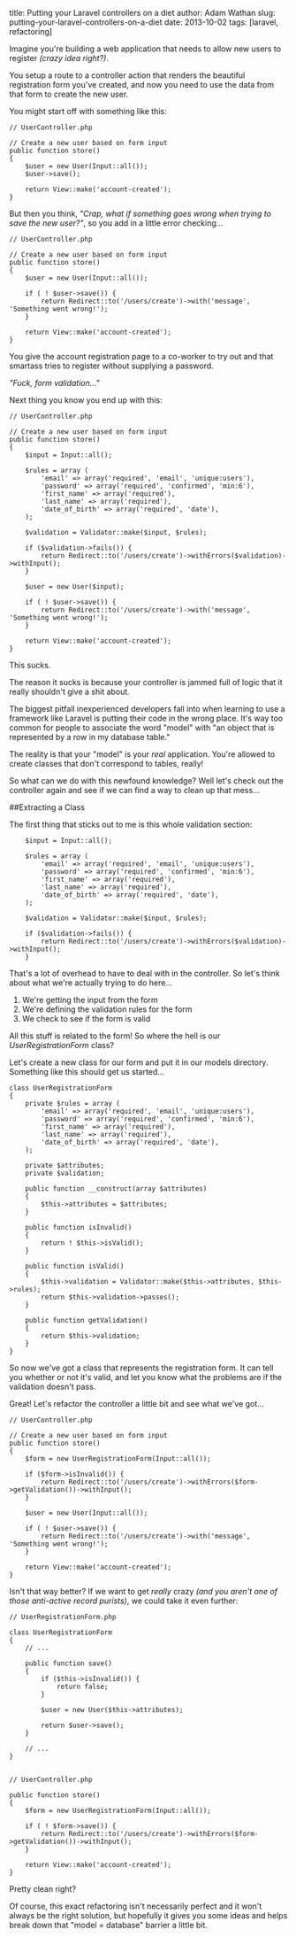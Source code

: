title: Putting your Laravel controllers on a diet
author: Adam Wathan
slug: putting-your-laravel-controllers-on-a-diet
date: 2013-10-02
tags: [laravel, refactoring]

Imagine you're building a web application that needs to allow new users to register *(crazy idea right?)*.

You setup a route to a controller action that renders the beautiful registration form you've created, and now you need to use the data from that form to create the new user.

You might start off with something like this:
~~~language-php
// UserController.php

// Create a new user based on form input
public function store()
{
	$user = new User(Input::all());
	$user->save();

	return View::make('account-created');
}
~~~

But then you think, *"Crap, what if something goes wrong when trying to save the new user?"*, so you add in a little error checking...
~~~language-php
// UserController.php

// Create a new user based on form input
public function store()
{
	$user = new User(Input::all());

	if ( ! $user->save()) {
		return Redirect::to('/users/create')->with('message', 'Something went wrong!');
	}

	return View::make('account-created');
}
~~~

You give the account registration page to a co-worker to try out and that smartass tries to register without supplying a password.

*"Fuck, form validation..."*

Next thing you know you end up with this:
 
~~~language-php
// UserController.php

// Create a new user based on form input
public function store()
{
	$input = Input::all();

	$rules = array (
		'email' => array('required', 'email', 'unique:users'),
		'password' => array('required', 'confirmed', 'min:6'),
		'first_name' => array('required'),
		'last_name' => array('required'),
		'date_of_birth' => array('required', 'date'),
	);

	$validation = Validator::make($input, $rules);

	if ($validation->fails()) {
		return Redirect::to('/users/create')->withErrors($validation)->withInput();
	}

	$user = new User($input);

	if ( ! $user->save()) {
		return Redirect::to('/users/create')->with('message', 'Something went wrong!');
	}

	return View::make('account-created');
}
~~~ 

This sucks.

The reason it sucks is because your controller is jammed full of logic that it really shouldn't give a shit about.

The biggest pitfall inexperienced developers fall into when learning to use a framework like Laravel is putting their code in the wrong place. It's way too common for people to associate the word "model" with "an object that is represented by a row in my database table."

The reality is that your "model" is your *real* application. You're allowed to create classes that don't correspond to tables, really!

So what can we do with this newfound knowledge? Well let's check out the controller again and see if we can find a way to clean up that mess...

##Extracting a Class

The first thing that sticks out to me is this whole validation section:

~~~language-php
	$input = Input::all();

	$rules = array (
		'email' => array('required', 'email', 'unique:users'),
		'password' => array('required', 'confirmed', 'min:6'),
		'first_name' => array('required'),
		'last_name' => array('required'),
		'date_of_birth' => array('required', 'date'),
	);

	$validation = Validator::make($input, $rules);

	if ($validation->fails()) {
		return Redirect::to('/users/create')->withErrors($validation)->withInput();
	}
~~~

That's a lot of overhead to have to deal with in the controller. So let's think about what we're actually trying to do here...

1. We're getting the input from the form
2. We're defining the validation rules for the form
3. We check to see if the form is valid

All this stuff is related to the form! So where the hell is our *UserRegistrationForm* class?

Let's create a new class for our form and put it in our models directory. Something like this should get us started...

~~~language-php
class UserRegistrationForm
{
	private $rules = array (
		'email' => array('required', 'email', 'unique:users'),
		'password' => array('required', 'confirmed', 'min:6'),
		'first_name' => array('required'),
		'last_name' => array('required'),
		'date_of_birth' => array('required', 'date'),
	);

	private $attributes;
	private $validation;

	public function __construct(array $attributes)
	{
		$this->attributes = $attributes;
	}

	public function isInvalid()
	{
		return ! $this->isValid();
	}

	public function isValid()
	{
		$this->validation = Validator::make($this->attributes, $this->rules);
		return $this->validation->passes();
	}

	public function getValidation()
	{
		return $this->validation;
	}
}
~~~

So now we've got a class that represents the registration form. It can tell you whether or not it's valid, and let you know what the problems are if the validation doesn't pass.

Great! Let's refactor the controller a little bit and see what we've got...

~~~language-php
// UserController.php

// Create a new user based on form input
public function store()
{
	$form = new UserRegistrationForm(Input::all());

	if ($form->isInvalid()) {
		return Redirect::to('/users/create')->withErrors($form->getValidation())->withInput();
	}

	$user = new User(Input::all());

	if ( ! $user->save()) {
		return Redirect::to('/users/create')->with('message', 'Something went wrong!');
	}

	return View::make('account-created');
}
~~~ 

Isn't that way better? If we want to get *really* crazy *(and you aren't one of those anti-active record purists)*, we could take it even further:

~~~language-php
// UserRegistrationForm.php

class UserRegistrationForm
{
	// ...

	public function save()
	{
		if ($this->isInvalid()) {
			return false;
		}

		$user = new User($this->attributes);

		return $user->save();
	}

	// ...
}


// UserController.php

public function store()
{
	$form = new UserRegistrationForm(Input::all());

	if ( ! $form->save()) {
		return Redirect::to('/users/create')->withErrors($form->getValidation())->withInput();
	}

	return View::make('account-created');
}
~~~

Pretty clean right?

Of course, this exact refactoring isn't necessarily perfect and it won't always be the right solution, but hopefully it gives you some ideas and helps break down that "model = database" barrier a little bit.